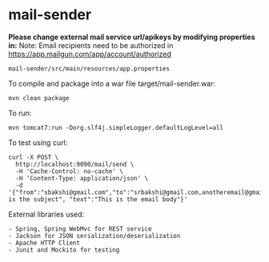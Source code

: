 # mail-sender

**Please change external mail service url/apikeys by modifying properties in:**
Note: Email recipients need to be authorized in https://app.mailgun.com/app/account/authorized
```
mail-sender/src/main/resources/app.properties
```


To compile and package into a war file target/mail-sender.war:
```
mvn clean package
```
To run:
```
mvn tomcat7:run -Dorg.slf4j.simpleLogger.defaultLogLevel=all
```
To test using curl:
```
curl -X POST \
  http://localhost:9090/mail/send \
  -H 'Cache-Control: no-cache' \
  -H 'Content-Type: application/json' \
  -d '{"from":"sbakshi@gmail.com","to":"srbakshi@gmail.com,anotheremail@gmail.com","subject":"This is the subject", "text":"This is the email body"}'
 ```

External libraries used:
```
- Spring, Spring WebMvc for REST service
- Jackson for JSON serialization/deserialization
- Apache HTTP Client
- Junit and Mockito for testing
```